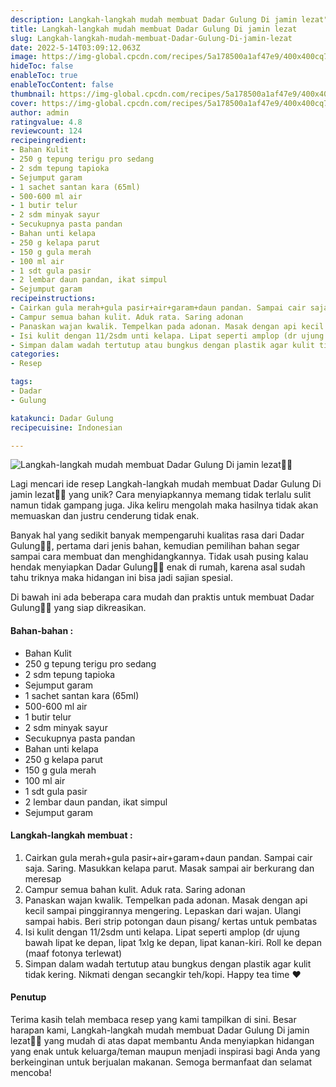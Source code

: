 ```yaml
---
description: Langkah-langkah mudah membuat Dadar Gulung Di jamin lezat"
title: Langkah-langkah mudah membuat Dadar Gulung Di jamin lezat
slug: Langkah-langkah-mudah-membuat-Dadar-Gulung-Di-jamin-lezat
date: 2022-5-14T03:09:12.063Z
image: https://img-global.cpcdn.com/recipes/5a178500a1af47e9/400x400cq70/photo.jpg
hideToc: false
enableToc: true
enableTocContent: false
thumbnail: https://img-global.cpcdn.com/recipes/5a178500a1af47e9/400x400cq70/photo.jpg
cover: https://img-global.cpcdn.com/recipes/5a178500a1af47e9/400x400cq70/photo.jpg
author: admin
ratingvalue: 4.8
reviewcount: 124
recipeingredient:
- Bahan Kulit
- 250 g tepung terigu pro sedang
- 2 sdm tepung tapioka
- Sejumput garam
- 1 sachet santan kara (65ml)
- 500-600 ml air
- 1 butir telur
- 2 sdm minyak sayur
- Secukupnya pasta pandan
- Bahan unti kelapa
- 250 g kelapa parut
- 150 g gula merah
- 100 ml air
- 1 sdt gula pasir
- 2 lembar daun pandan, ikat simpul
- Sejumput garam
recipeinstructions:
- Cairkan gula merah+gula pasir+air+garam+daun pandan. Sampai cair saja. Saring. Masukkan kelapa parut. Masak sampai air berkurang dan meresap
- Campur semua bahan kulit. Aduk rata. Saring adonan
- Panaskan wajan kwalik. Tempelkan pada adonan. Masak dengan api kecil sampai pinggirannya mengering. Lepaskan dari wajan. Ulangi sampai habis. Beri strip potongan daun pisang/ kertas untuk pembatas
- Isi kulit dengan 11/2sdm unti kelapa. Lipat seperti amplop (dr ujung bawah lipat ke depan, lipat 1xlg ke depan, lipat kanan-kiri. Roll ke depan (maaf fotonya terlewat)
- Simpan dalam wadah tertutup atau bungkus dengan plastik agar kulit tidak kering. Nikmati dengan secangkir teh/kopi. Happy tea time ♥️
categories:
- Resep

tags:
- Dadar
- Gulung

katakunci: Dadar Gulung
recipecuisine: Indonesian

---
```


![Langkah-langkah mudah membuat Dadar Gulung Di jamin lezat👩‍🍳](https://img-global.cpcdn.com/recipes/5a178500a1af47e9/400x400cq70/photo.jpg)

Lagi mencari ide resep Langkah-langkah mudah membuat Dadar Gulung Di jamin lezat👩‍🍳 yang unik? Cara menyiapkannya memang tidak terlalu sulit namun tidak gampang juga. Jika keliru mengolah maka hasilnya tidak akan memuaskan dan justru cenderung tidak enak.

Banyak hal yang sedikit banyak mempengaruhi kualitas rasa dari Dadar Gulung👩‍🍳, pertama dari jenis bahan, kemudian pemilihan bahan segar sampai cara membuat dan menghidangkannya. Tidak usah pusing kalau hendak menyiapkan Dadar Gulung👩‍🍳 enak di rumah, karena asal sudah tahu triknya maka hidangan ini bisa jadi sajian spesial.

Di bawah ini ada beberapa cara mudah dan praktis untuk membuat Dadar Gulung👩‍🍳 yang siap dikreasikan.

<!--inarticleads1-->

#### Bahan-bahan :

- Bahan Kulit
- 250 g tepung terigu pro sedang
- 2 sdm tepung tapioka
- Sejumput garam
- 1 sachet santan kara (65ml)
- 500-600 ml air
- 1 butir telur
- 2 sdm minyak sayur
- Secukupnya pasta pandan
- Bahan unti kelapa
- 250 g kelapa parut
- 150 g gula merah
- 100 ml air
- 1 sdt gula pasir
- 2 lembar daun pandan, ikat simpul
- Sejumput garam

<!--inarticleads2-->

#### Langkah-langkah membuat :

1. Cairkan gula merah+gula pasir+air+garam+daun pandan. Sampai cair saja. Saring. Masukkan kelapa parut. Masak sampai air berkurang dan meresap
1. Campur semua bahan kulit. Aduk rata. Saring adonan
1. Panaskan wajan kwalik. Tempelkan pada adonan. Masak dengan api kecil sampai pinggirannya mengering. Lepaskan dari wajan. Ulangi sampai habis. Beri strip potongan daun pisang/ kertas untuk pembatas
1. Isi kulit dengan 11/2sdm unti kelapa. Lipat seperti amplop (dr ujung bawah lipat ke depan, lipat 1xlg ke depan, lipat kanan-kiri. Roll ke depan (maaf fotonya terlewat)
1. Simpan dalam wadah tertutup atau bungkus dengan plastik agar kulit tidak kering. Nikmati dengan secangkir teh/kopi. Happy tea time ♥️

#### Penutup

Terima kasih telah membaca resep yang kami tampilkan di sini. Besar harapan kami, Langkah-langkah mudah membuat Dadar Gulung Di jamin lezat👩‍🍳 yang mudah di atas dapat membantu Anda menyiapkan hidangan yang enak untuk keluarga/teman maupun menjadi inspirasi bagi Anda yang berkeinginan untuk berjualan makanan. Semoga bermanfaat dan selamat mencoba!
